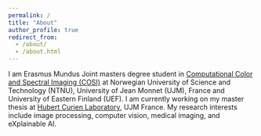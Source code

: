 ```yaml
---
permalink: /
title: "About"
author_profile: true
redirect_from: 
  - /about/
  - /about.html
---
```


I am Erasmus Mundus Joint masters degree student in [Computational Color and Spectral Imaging (COSI)](https://cosi-master.eu/) at Norwegian University of Science and Technology (NTNU), University of Jean Monnet (UJM), France and University of Eastern Finland (UEF). I am currently working on my master thesis at 
[Hubert Curien Laboratory](https://laboratoirehubertcurien.univ-st-etienne.fr/en/index.html), UJM France. My research interests include image processing, computer vision, medical imaging, and eXplainable AI.

